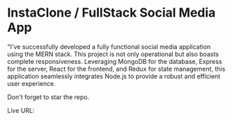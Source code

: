 # InstaClone / FullStack Social Media App

"I've successfully developed a fully functional social media application using the MERN stack. This project is not only operational but also boasts complete responsiveness. Leveraging MongoDB for the database, Express for the server, React for the frontend, and Redux for state management, this application seamlessly integrates Node.js to provide a robust and efficient user experience.

Don't forget to star the repo. 

Live URL: 